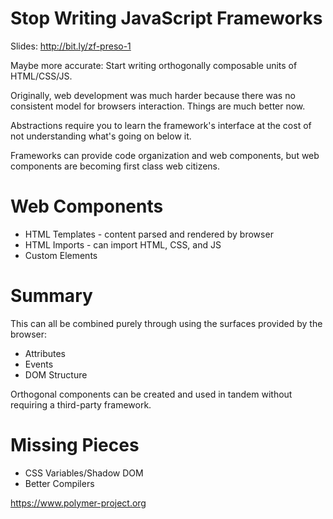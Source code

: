 # Stop Writing JavaScript Frameworks
Slides: http://bit.ly/zf-preso-1

Maybe more accurate: Start writing orthogonally composable units of HTML/CSS/JS.

Originally, web development was much harder because there was no consistent model for browsers interaction. Things are much better now.

Abstractions require you to learn the framework's interface at the cost of not understanding what's going on below it.

Frameworks can provide code organization and web components, but web components are becoming first class web citizens.

# Web Components
- HTML Templates - content parsed and rendered by browser
- HTML Imports - can import HTML, CSS, and JS
- Custom Elements

# Summary
This can all be combined purely through using the surfaces provided by the browser:
- Attributes
- Events
- DOM Structure

Orthogonal components can be created and used in tandem without requiring a third-party framework.

# Missing Pieces
- CSS Variables/Shadow DOM
- Better Compilers

https://www.polymer-project.org
